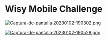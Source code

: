 # Wisy Mobile Challenge

[![Captura-de-pantalla-20230102-190302.png](https://i.postimg.cc/8cqwTwFQ/Captura-de-pantalla-20230102-190302.png)](https://postimg.cc/YLzQ36fb)

[![Captura-de-pantalla-20230102-190528.png](https://i.postimg.cc/SKNPTTCD/Captura-de-pantalla-20230102-190528.png)](https://postimg.cc/v4kXDvPV)
